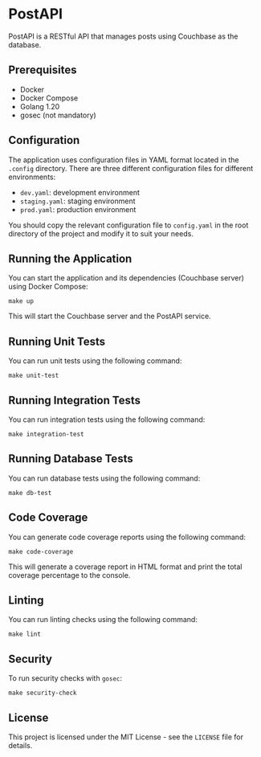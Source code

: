 PostAPI
=======

PostAPI is a RESTful API that manages posts using Couchbase as the database.

Prerequisites
-------------

-   Docker
-   Docker Compose
-   Golang 1.20
-   gosec (not mandatory)

Configuration
-------------

The application uses configuration files in YAML format located in the `.config` directory. There are three different configuration files for different environments:

-   `dev.yaml`: development environment
-   `staging.yaml`: staging environment
-   `prod.yaml`: production environment

You should copy the relevant configuration file to `config.yaml` in the root directory of the project and modify it to suit your needs.

Running the Application
-----------------------

You can start the application and its dependencies (Couchbase server) using Docker Compose:


```
make up
```

This will start the Couchbase server and the PostAPI service.

Running Unit Tests
------------------

You can run unit tests using the following command:

```
make unit-test
```

Running Integration Tests
-------------------------

You can run integration tests using the following command:

```
make integration-test
```

Running Database Tests
----------------------

You can run database tests using the following command:


```
make db-test
```

Code Coverage
-------------

You can generate code coverage reports using the following command:

```
make code-coverage
```

This will generate a coverage report in HTML format and print the total coverage percentage to the console.

Linting
-------

You can run linting checks using the following command:

```
make lint
```

Security
--------

To run security checks with `gosec`:

```
make security-check
```

License
-------

This project is licensed under the MIT License - see the `LICENSE` file for details.